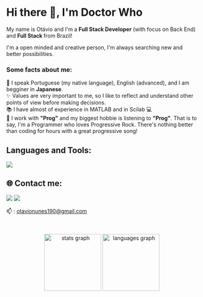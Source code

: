 # Hi there 👋, I'm Doctor Who
<p align="left">My name is Otávio and I'm a <strong>Full Stack Developer</strong> (with focus on Back End) and <strong>Full Stack </strong> from Brazil!</p>
<p align="left">I'm a open minded and creative person, I'm always searching new and better possibilities.</p>

### Some facts about me:
<p align="left">
  💬  I speak Portuguese (my native language), English (advanced), and I am begginer in <strong>Japanese</strong>.<br>
  ✨  Values are very important to me, so I like to reflect and understand other points of view before making decisions.<br>
  📚  I have almost of experience in MATLAB and in Scilab 💻<br>
  🎸  I work with <strong>"Prog"</strong> and my biggest hobbie is listening to <strong>"Prog"</strong>. That is to say, I'm a Programmer who loves Progressive Rock. There's nothing better than coding for hours with a great progressive song!
</p>  


## Languages and Tools:

<img src="https://skillicons.dev/icons?i=react,js,ts,nodejs,mongodb,postgres,html,css" /> 

## 🌐 Contact me:
<div> 
  <a href = "mailto:otavionunes190@gmail.com"><img src="https://img.shields.io/badge/-Gmail-%23333?style=for-the-badge&logo=gmail&logoColor=white" target="_blank"></a>
  <a href="https://www.linkedin.com/in/otavio-nunes-6762041b0?lipi=urn%3Ali%3Apage%3Ad_flagship3_profile_view_base_contact_details%3BYo%2Bpr1FyR3OP%2BBrXaJzxdQ%3D%3D" target="_blank"><img src="https://img.shields.io/badge/-LinkedIn-%230077B5?style=for-the-badge&logo=linkedin&logoColor=white" target="_blank"></a> 
  
</div>

📫 : <a href='mailto:otavionunes190@gmail.com'>otavionunes190@gmail.com</a>
    </div>
##

<br clear="both">

<div align="center">
  <img src="https://github-readme-stats-sigma-five.vercel.app/api?hide_title=false&hide_rank=false&show_icons=true&include_all_commits=true&count_private=true&disable_animations=false&theme=dracula&locale=en&hide_border=false&username=otavio-code" height="150" alt="stats graph"  />
  <img src="https://github-readme-stats-sigma-five.vercel.app/api/top-langs?locale=en&hide_title=false&layout=compact&card_width=320&langs_count=5&theme=dracula&hide_border=false&username=otavio-code" height="150" alt="languages graph"  />
</div>
<br clear="both">
